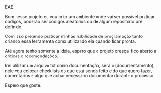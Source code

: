 EAE

Bom nesse projeto eu vou criar um ambiente onde vai ser possivel praticar codigos, poderão ser codigos aleatorios ou de algum repositorio pré definido. 


Com isso pretendo praticar minhas habilidade de programação tanto criando essa ferramenta como utilizando ela quando ficar pronta. 

Até agora tenho somente a ideia, espero que o projeto cresça. fico aberto a criticas e recomendações. 


Irei utilizar um arquivo txt como documentação, será o (documentamento), nele vou colocar checklists do que está sendo feito e do que quero fazer, comentarios e algo que achar necessario documentar durante o processo. 

Espero que goste.
